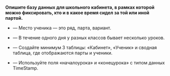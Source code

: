 **Опишите базу данных для школьного кабинета, в рамках которой можно фиксировать, кто и в какое время сидел за той или иной партой.**

* — Место ученика — это ряд, парта, вариант.

* — В течение одного дня у разных классов бывает несколько уроков.

* — Создайте минимум 3 таблицы: «Кабинет», «Ученик» и сводная таблица, где отображаются парты и ученики.

* — Используйте поля «началоурока» и «конецурока» с типом данных TimeStamp.
